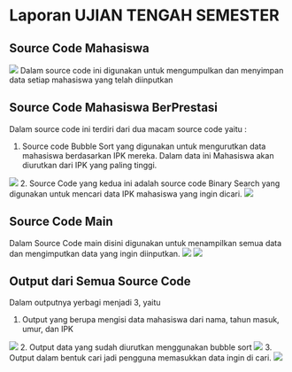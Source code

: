 # Laporan UJIAN TENGAH SEMESTER

## Source Code Mahasiswa
<img src="Mahasiswa.ekstensifoto">
Dalam source code ini digunakan untuk mengumpulkan dan menyimpan data setiap mahasiswa yang telah diinputkan

## Source Code Mahasiswa BerPrestasi
Dalam source code ini terdiri dari dua macam source code yaitu :
1. Source code Bubble Sort yang digunakan untuk mengurutkan data mahasiswa berdasarkan IPK mereka. Dalam data ini Mahasiswa akan diurutkan dari IPK yang paling tinggi.
<img src="Mahasiswa BerPrestasi.ekstensifoto">
2. Source Code yang kedua ini adalah source code Binary Search yang digunakan untuk mencari data IPK mahasiswa yang ingin dicari.
<img src="Cari.ekstensifoto">

## Source Code Main
Dalam Source Code main disini digunakan untuk menampilkan semua data dan mengimputkan data yang ingin diinputkan.
<img src="Main1.ekstensifoto">
<img src="Main2.ekstensifoto">

## Output dari Semua Source Code
Dalam outputnya yerbagi menjadi 3, yaitu
1. Output yang berupa mengisi data mahasiswa dari nama, tahun masuk, umur, dan IPK
<img src="Output1.ekstensifoto">
2. Output data yang sudah diurutkan menggunakan bubble sort
<img src="Output2.ekstensifoto">
3. Output dalam bentuk cari jadi pengguna memasukkan data ingin di cari.
<img src="Output3.ekstensifoto"> 